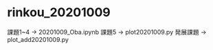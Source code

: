 # rinkou_20201009
課題1~4 ->  20201009_Oba.ipynb
課題5 ->  plot20201009.py
発展課題  ->  plot_add20201009.py
